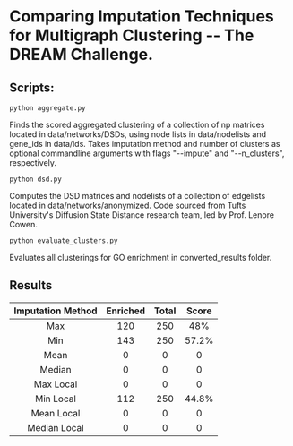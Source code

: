# Comparing Imputation Techniques for Multigraph Clustering -- The DREAM Challenge.

## Scripts:

```
python aggregate.py
```

Finds the scored aggregated clustering of a collection of np matrices
located in data/networks/DSDs, using node lists in data/nodelists and
gene_ids in data/ids. Takes imputation method and number of clusters as
optional commandline arguments with flags "--impute" and "--n_clusters",
respectively.

```
python dsd.py
```

Computes the DSD matrices and nodelists of a collection of edgelists
located in data/networks/anonymized. Code sourced from Tufts University's
Diffusion State Distance research team, led by Prof. Lenore Cowen. 

```
python evaluate_clusters.py
```

Evaluates all clusterings for GO enrichment in converted_results folder.

## Results

| Imputation Method | Enriched | Total | Score |
|:-----------------:|:--------:|:-----:|:------:
| Max               |  120    | 250   | 48%    |
| Min               | 143 | 250  | 57.2% |
| Mean              | 0 | 0  | 0 |
| Median            | 0 | 0  | 0 |
| Max Local         | 0 | 0  | 0 |
| Min Local         | 112 | 250  | 44.8% |
| Mean Local		| 0 | 0  | 0 |
| Median Local      | 0 | 0  | 0 |


